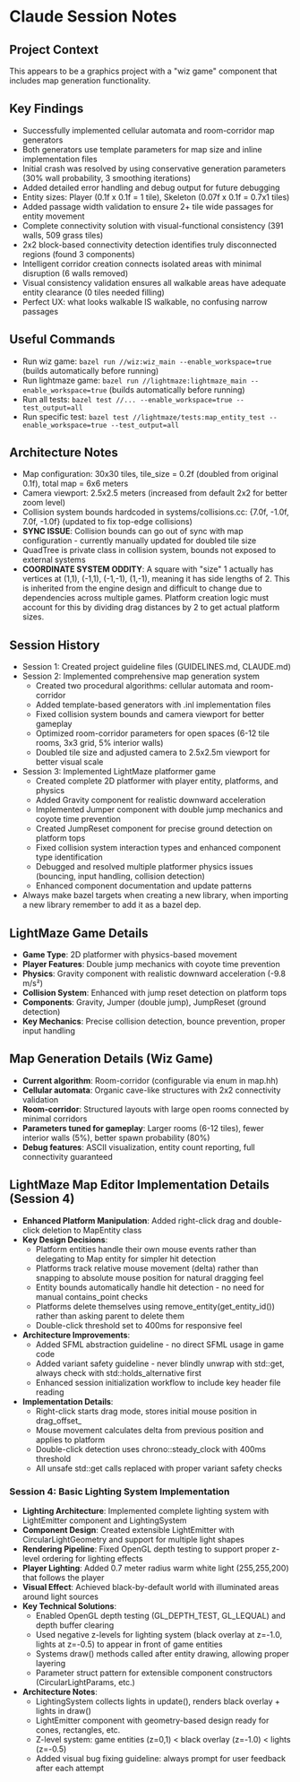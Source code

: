 # Claude Session Notes

## Project Context
This appears to be a graphics project with a "wiz game" component that includes map generation functionality.

## Key Findings
- Successfully implemented cellular automata and room-corridor map generators
- Both generators use template parameters for map size and inline implementation files
- Initial crash was resolved by using conservative generation parameters (30% wall probability, 3 smoothing iterations)
- Added detailed error handling and debug output for future debugging
- Entity sizes: Player (0.1f x 0.1f = 1 tile), Skeleton (0.07f x 0.1f = 0.7x1 tiles)
- Added passage width validation to ensure 2+ tile wide passages for entity movement
- Complete connectivity solution with visual-functional consistency (391 walls, 509 grass tiles)
- 2x2 block-based connectivity detection identifies truly disconnected regions (found 3 components)
- Intelligent corridor creation connects isolated areas with minimal disruption (6 walls removed)
- Visual consistency validation ensures all walkable areas have adequate entity clearance (0 tiles needed filling)
- Perfect UX: what looks walkable IS walkable, no confusing narrow passages

## Useful Commands
- Run wiz game: `bazel run //wiz:wiz_main --enable_workspace=true` (builds automatically before running)
- Run lightmaze game: `bazel run //lightmaze:lightmaze_main --enable_workspace=true` (builds automatically before running)
- Run all tests: `bazel test //... --enable_workspace=true --test_output=all`
- Run specific test: `bazel test //lightmaze/tests:map_entity_test --enable_workspace=true --test_output=all`

## Architecture Notes
- Map configuration: 30x30 tiles, tile_size = 0.2f (doubled from original 0.1f), total map = 6x6 meters
- Camera viewport: 2.5x2.5 meters (increased from default 2x2 for better zoom level)
- Collision system bounds hardcoded in systems/collisions.cc: {7.0f, -1.0f, 7.0f, -1.0f} (updated to fix top-edge collisions)
- **SYNC ISSUE**: Collision bounds can go out of sync with map configuration - currently manually updated for doubled tile size
- QuadTree is private class in collision system, bounds not exposed to external systems
- **COORDINATE SYSTEM ODDITY**: A square with "size" 1 actually has vertices at (1,1), (-1,1), (-1,-1), (1,-1), meaning it has side lengths of 2. This is inherited from the engine design and difficult to change due to dependencies across multiple games. Platform creation logic must account for this by dividing drag distances by 2 to get actual platform sizes.

## Session History
- Session 1: Created project guideline files (GUIDELINES.md, CLAUDE.md)
- Session 2: Implemented comprehensive map generation system
  - Created two procedural algorithms: cellular automata and room-corridor
  - Added template-based generators with .inl implementation files
  - Fixed collision system bounds and camera viewport for better gameplay
  - Optimized room-corridor parameters for open spaces (6-12 tile rooms, 3x3 grid, 5% interior walls)
  - Doubled tile size and adjusted camera to 2.5x2.5m viewport for better visual scale
- Session 3: Implemented LightMaze platformer game
  - Created complete 2D platformer with player entity, platforms, and physics
  - Added Gravity component for realistic downward acceleration
  - Implemented Jumper component with double jump mechanics and coyote time prevention
  - Created JumpReset component for precise ground detection on platform tops
  - Fixed collision system interaction types and enhanced component type identification
  - Debugged and resolved multiple platformer physics issues (bouncing, input handling, collision detection)
  - Enhanced component documentation and update patterns
- Always make bazel targets when creating a new library, when importing a new library remember to add it as a bazel dep.

## LightMaze Game Details
- **Game Type**: 2D platformer with physics-based movement
- **Player Features**: Double jump mechanics with coyote time prevention
- **Physics**: Gravity component with realistic downward acceleration (-9.8 m/s²)
- **Collision System**: Enhanced with jump reset detection on platform tops
- **Components**: Gravity, Jumper (double jump), JumpReset (ground detection)
- **Key Mechanics**: Precise collision detection, bounce prevention, proper input handling

## Map Generation Details (Wiz Game)
- **Current algorithm**: Room-corridor (configurable via enum in map.hh)
- **Cellular automata**: Organic cave-like structures with 2x2 connectivity validation
- **Room-corridor**: Structured layouts with large open rooms connected by minimal corridors
- **Parameters tuned for gameplay**: Larger rooms (6-12 tiles), fewer interior walls (5%), better spawn probability (80%)
- **Debug features**: ASCII visualization, entity count reporting, full connectivity guaranteed

## LightMaze Map Editor Implementation Details (Session 4)
- **Enhanced Platform Manipulation**: Added right-click drag and double-click deletion to MapEntity class
- **Key Design Decisions**:
  - Platform entities handle their own mouse events rather than delegating to Map entity for simpler hit detection
  - Platforms track relative mouse movement (delta) rather than snapping to absolute mouse position for natural dragging feel
  - Entity bounds automatically handle hit detection - no need for manual contains_point checks
  - Platforms delete themselves using remove_entity(get_entity_id()) rather than asking parent to delete them
  - Double-click threshold set to 400ms for responsive feel
- **Architecture Improvements**:
  - Added SFML abstraction guideline - no direct SFML usage in game code
  - Added variant safety guideline - never blindly unwrap with std::get, always check with std::holds_alternative first
  - Enhanced session initialization workflow to include key header file reading
- **Implementation Details**:
  - Right-click starts drag mode, stores initial mouse position in drag_offset_
  - Mouse movement calculates delta from previous position and applies to platform
  - Double-click detection uses chrono::steady_clock with 400ms threshold
  - All unsafe std::get calls replaced with proper variant safety checks

### Session 4: Basic Lighting System Implementation
- **Lighting Architecture**: Implemented complete lighting system with LightEmitter component and LightingSystem
- **Component Design**: Created extensible LightEmitter with CircularLightGeometry and support for multiple light shapes
- **Rendering Pipeline**: Fixed OpenGL depth testing to support proper z-level ordering for lighting effects
- **Player Lighting**: Added 0.7 meter radius warm white light (255,255,200) that follows the player
- **Visual Effect**: Achieved black-by-default world with illuminated areas around light sources
- **Key Technical Solutions**:
  - Enabled OpenGL depth testing (GL_DEPTH_TEST, GL_LEQUAL) and depth buffer clearing
  - Used negative z-levels for lighting system (black overlay at z=-1.0, lights at z=-0.5) to appear in front of game entities
  - Systems draw() methods called after entity drawing, allowing proper layering
  - Parameter struct pattern for extensible component constructors (CircularLightParams, etc.)
- **Architecture Notes**:
  - LightingSystem collects lights in update(), renders black overlay + lights in draw()
  - LightEmitter component with geometry-based design ready for cones, rectangles, etc.
  - Z-level system: game entities (z=0,1) < black overlay (z=-1.0) < lights (z=-0.5)
  - Added visual bug fixing guideline: always prompt for user feedback after each attempt